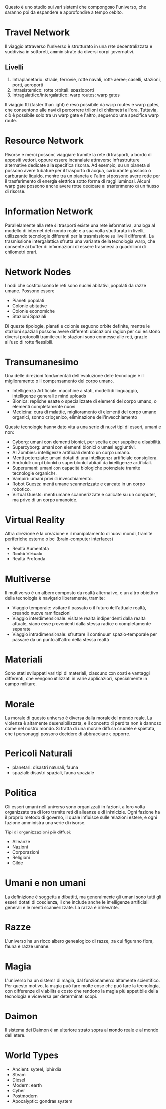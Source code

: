 
Questo è uno studio sui vari sistemi che compongono l'universo, che saranno poi da espandere e approfondire a tempo debito.

# Travel Network

Il viaggio attraverso l'universo è strutturato in una rete decentralizzata e suddivisa in sottoreti, amministrate da diversi corpi governativi.

## Livelli

1. Intraplanetario: strade, ferrovie, rotte navali, rotte aeree; caselli, stazioni, porti, aeroporti
2. Intrasistemico: rotte orbitali; spazioporti
3. Intragalattico/intergalattico: warp routes; warp gates

Il viaggio ftl (faster than light) è reso possibile da warp routes e warp gates, che consentono alle navi di percorrere trilioni di chilometri all'ora. Tuttavia, ciò è possibile solo tra un warp gate e l'altro, seguendo una specifica warp route.

# Resource Network

Risorse e merci possono viaggiare tramite la rete di trasporti, a bordo di appositi vettori, oppure essere incanalate attraverso infrastrutture alternative dedicate alla specifica risorsa. Ad esempio, su un pianeta si possono avere tubature per il trasporto di acqua, carburante gassoso o carburante liquido, mentre tra un pianeta e l'altro si possono avere rotte per il trasferimento di energia elettrica sotto forma di raggi luminosi. Alcuni warp gate possono anche avere rotte dedicate al trasferimento di un flusso di risorse.

# Information Network

Parallelamente alla rete di trasporti esiste una rete informativa, analoga al modello di internet del mondo reale e a sua volta strutturata in livelli, utilizzando tecnologie differenti per la trasmissione su livelli differenti. La trasmissione intergalattica sfrutta una variante della tecnologia warp, che consente ai buffer di informazioni di essere trasmessi a quadrilioni di chilometri orari.

# Network Nodes

I nodi che costituiscono le reti sono nuclei abitativi, popolati da razze umane. Possono essere:

- Pianeti popolati
- Colonie abitative
- Colonie economiche
- Stazioni Spaziali

Di queste tipologie, pianeti e colonie seguono orbite definite, mentre le stazioni spaziali possono avere differenti ubicazioni, ragion per cui esistono diversi protocolli tramite cui le stazioni sono connesse alle reti, grazie all'uso di rotte flessibili.

# Transumanesimo

Una delle direzioni fondamentali dell'evoluzione delle tecnologie è il miglioramento o il compensamento del corpo umano.

- Intelligenza Artificiale: macchine a stati, modelli di linguaggio, intelligenze generali e mind uploads
- Bionics: repliche esatte o specializzate di elementi del corpo umano, o elementi completamente nuovi
- Medicina: cura di malattie, miglioramento di elementi del corpo umano organici, sonno criogenico, eliminazione dell'invecchiamento

Queste tecnologie hanno dato vita a una serie di nuovi tipi di esseri, umani e non:

- Cyborg: umani con elementi bionici, per scelta o per supplire a disabilità.
- Supercyborg: umani con elementi bionici o umani aggiuntivi.
- AI Zombies: intelligenze artificiali dentro un corpo umano.
- Menti potenziate: umani dotati di una intelligenza artificiale consigliera.
- Androidi: corpi bionici o superbionici abitati da intelligenze artificiali.
- Superumani: umani con capacità biologiche potenziate tramite tecnologie organiche.
- Vampiri: umani privi di invecchiamento.
- Robot Guests: menti umane scannerizzate e caricate in un corpo robotico.
- Virtual Guests: menti umane scannerizzate e caricate su un computer, ma prive di un corpo umanoide.

# Virtual Reality

Altra direzione è la creazione e il manipolamento di nuovi mondi, tramite periferiche esterne o bci (brain-computer interfaces)

- Realtà Aumentata
- Realtà Virtuale
- Realtà Profonda

# Multiverse

Il multiverso è un albero composto da realtà alternative, e un altro obiettivo della tecnologia è navigarlo liberamente, tramite:

- Viaggio temporale: visitare il passato o il futuro dell'attuale realtà, creando nuove ramificazioni
- Viaggio interdimensionale: visitare realtà indipendenti dalla realtà attuale, siano esse provenienti dalla stessa radice o completamente separate
- Viaggio intradimensionale: sfruttare il continuum spazio-temporale per passare da un punto all'altro della stessa realtà

# Materiali

Sono stati sviluppati vari tipi di materiali, ciascuno con costi e vantaggi differenti, che vengono utilizzati in varie applicazioni, specialmente in campo militare.

# Morale

La morale di questo universo è diversa dalla morale del mondo reale. La violenza è altamente desensibilizzata, e il concetto di perdita non è dannoso come nel nostro mondo. Si tratta di una morale diffusa crudele e spietata, che i personaggi possono decidere di abbracciare o opporre.

# Pericoli Naturali

- planetari: disastri naturali, fauna
- spaziali: disastri spaziali, fauna spaziale

# Politica

Gli esseri umani nell'universo sono organizzati in fazioni, a loro volta organizzate tra di loro tramite reti di alleanze e di inimicizie. Ogni fazione ha il proprio metodo di governo, il quale influisce sulle relazioni estere, e ogni fazione amministra una serie di risorse.

Tipi di organizzazioni più diffusi:

- Alleanze
- Nazioni
- Corporazioni
- Religioni
- Gilde

# Umani e non umani

La definizione è soggetta a dibattiti, ma generalmente gli umani sono tutti gli esseri dotati di coscienza, il che include anche le intelligenze artificiali generali e le menti scannerizzate. La razza è irrilevante.

# Razze

L'universo ha un ricco albero genealogico di razze, tra cui figurano flora, fauna e razze umane.

# Magia

L'universo ha un sistema di magia, dal funzionamento altamente scientifico. Per questo motivo, la magia può fare molte cose che può fare la tecnologia, con differenze di viabilità e costo che rendono la magia più appetibile della tecnologia e viceversa per determinati scopi.

# Daimon

Il sistema dei Daimon è un ulteriore strato sopra al mondo reale e al mondo dell'etere.

# World Types

- Ancient: syteel, iphiridia
- Steam
- Diesel
- Modern: earth
- Cyber
- Postmodern
- Apocalyptic: gondran system